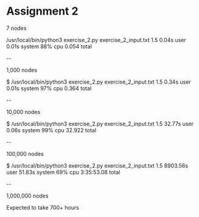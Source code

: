# Assignment 2

7 nodes

/usr/local/bin/python3 exercise_2.py exercise_2_input.txt 1.5
0.04s user 0.01s system 88% cpu 0.054 total

--

1,000 nodes

$ /usr/local/bin/python3 exercise_2.py exercise_2_input.txt 1.5
0.34s user 0.01s system 97% cpu 0.364 total

--

10,000 nodes

$ /usr/local/bin/python3 exercise_2.py exercise_2_input.txt 1.5
32.77s user 0.06s system 99% cpu 32.922 total

--

100,000 nodes

$ /usr/local/bin/python3 exercise_2.py exercise_2_input.txt 1.5
8903.56s user 51.83s system 69% cpu 3:35:53.08 total

--

1,000,000 nodes

Expected to take 700+ hours